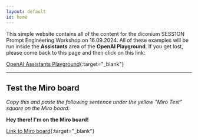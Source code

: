 ```yaml
---
layout: default
id: home
---
```


This simple website contains all of the content for the diconium SESS1ON Prompt Engineering Workshop on 16.09.2024. All of these examples will be run inside the **Assistants** area of the **OpenAI Playground**. If you get lost, please come back to this page and then click on this link:

[OpenAI Assistants Playground](https://platform.openai.com/playground/assistants){:target="_blank"}

------------

## Test the Miro board

*Copy this and paste the following sentence under the yellow "Miro Test" square on the Miro board:* 

**Hey there! I'm on the Miro board!**

[Link to Miro board](https://miro.com/app/board/uXjVLbkGLk4=/){:target="_blank"}


